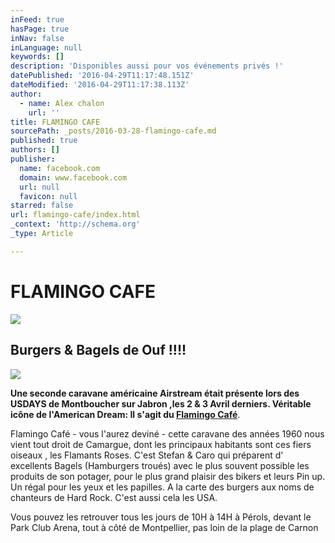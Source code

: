 ```yaml
---
inFeed: true
hasPage: true
inNav: false
inLanguage: null
keywords: []
description: 'Disponibles aussi pour vos événements privés !'
datePublished: '2016-04-29T11:17:48.151Z'
dateModified: '2016-04-29T11:17:38.113Z'
author:
  - name: Alex chalon
    url: ''
title: FLAMINGO CAFE
sourcePath: _posts/2016-03-28-flamingo-cafe.md
published: true
authors: []
publisher:
  name: facebook.com
  domain: www.facebook.com
  url: null
  favicon: null
starred: false
url: flamingo-cafe/index.html
_context: 'http://schema.org'
_type: Article

---
```

# FLAMINGO CAFE
![](https://the-grid-user-content.s3-us-west-2.amazonaws.com/719a40f9-5ddc-4384-a043-ded9541c28e9.jpg)

## Burgers & Bagels de Ouf !!!!
![](https://s3-us-west-2.amazonaws.com/the-grid-img/p/805c6c06865a7f59571ac9c176d51c8e4b84875b.jpg)

**Une seconde caravane américaine Airstream était présente lors des USDAYS de Montboucher sur Jabron ,les 2 & 3 Avril derniers. Véritable icône de l'American Dream: Il s'agit du [Flamingo Café][0]**. 

Flamingo Café - vous l'aurez deviné - cette caravane des années 1960 nous vient tout droit de Camargue, dont les principaux habitants sont ces fiers oiseaux , les Flamants Roses. C'est Stefan & Caro qui préparent d' excellents Bagels (Hamburgers troués) avec le plus souvent possible les produits de son potager, pour le plus grand plaisir des bikers et leurs Pin up. Un régal pour les yeux et les papilles. A la carte des burgers aux noms de chanteurs de Hard Rock. C'est aussi cela les USA. 

Vous pouvez les retrouver tous les jours de 10H à 14H à Pérols, devant le Park Club Arena, tout à côté de Montpellier, pas loin de la plage de Carnon

[0]: https://www.facebook.com/flamingocafesteflo
